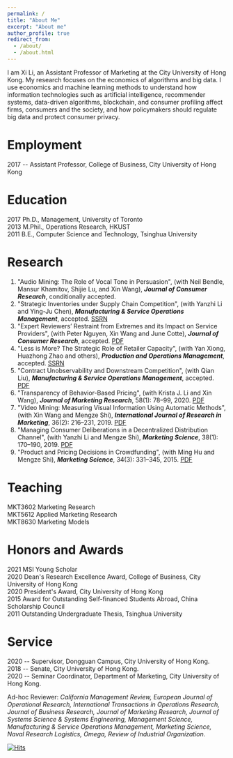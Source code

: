 ```yaml
---
permalink: /
title: "About Me"
excerpt: "About me"
author_profile: true
redirect_from: 
  - /about/
  - /about.html
---
```


I am Xi Li, an Assistant Professor of Marketing at the City University of Hong Kong. My research focuses on the economics of algorithms and big data. I use economics and machine learning methods to understand how information technologies such as artificial intelligence, recommender systems, data-driven algorithms, blockchain, and consumer profiling affect firms, consumers and the society, and how policymakers should regulate big data and protect consumer privacy.

Employment
======
2017 --   Assistant Professor, College of Business, City University of Hong Kong

Education
======
2017    Ph.D., Management, University of Toronto  
2013    M.Phil., Operations Research, HKUST  
2011    B.E., Computer Science and Technology, Tsinghua University

Research
======
1. "Audio Mining: The Role of Vocal Tone in Persuasion", (with Neil Bendle, Mansur Khamitov, Shijie Lu, and Xin Wang), ***Journal of Consumer Research***, conditionally accepted.  
1. "Strategic Inventories under Supply Chain Competition", (with Yanzhi Li and Ying-Ju Chen), ***Manufacturing & Service Operations Management***, accepted. [SSRN](https://papers.ssrn.com/sol3/papers.cfm?abstract_id=3003887)
1. "Expert Reviewers’ Restraint from Extremes and its Impact on Service Providers", (with Peter Nguyen, Xin Wang and June Cotte), ***Journal of Consumer Research***, accepted. [PDF](https://xitheory.github.io/files/JCR.pdf)
1. "Less is More? The Strategic Role of Retailer Capacity", (with Yan Xiong, Huazhong Zhao and others), ***Production and Operations Management***, accepted. [SSRN](https://papers.ssrn.com/sol3/papers.cfm?abstract_id=3520847)
1. "Contract Unobservability and Downstream Competition", (with Qian Liu), ***Manufacturing & Service Operations Management***, accepted. [PDF](https://xitheory.github.io/files/msom.2020.0905.pdf)
1. "Transparency of Behavior-Based Pricing", (with Krista J. Li and Xin Wang), ***Journal of Marketing Research***, 58(1): 78–99, 2020. [PDF](https://xitheory.github.io/files/TransparencyBBP.pdf)
1. "Video Mining: Measuring Visual Information Using Automatic Methods", (with Xin Wang and Mengze Shi), ***International Journal of Research in Marketing***, 36(2): 216–231, 2019. [PDF](https://xitheory.github.io/files/IJRM.pdf)
1. "Managing Consumer Deliberations in a Decentralized Distribution Channel", (with Yanzhi Li and Mengze Shi), ***Marketing Science***, 38(1): 170–190, 2019. [PDF](https://xitheory.github.io/files/mksc.2018.1120.pdf)
1. "Product and Pricing Decisions in Crowdfunding", (with Ming Hu and Mengze Shi), ***Marketing Science***, 34(3): 331–345, 2015. [PDF](https://xitheory.github.io/files/mksc.2014.0900.pdf)


Teaching
======
MKT3602 Marketing Research   
MKT5612 Applied Marketing Research  
MKT8630 Marketing Models

**Honors and Awards**
======
2021    MSI Young Scholar  
2020    Dean's Research Excellence Award, College of Business, City University of Hong Kong  
2020    President's Award, City University of Hong Kong  
2015    Award for Outstanding Self-financed Students Abroad, China Scholarship Council  
2011    Outstanding Undergraduate Thesis, Tsinghua University  

Service
======
2020 --   Supervisor, Dongguan Campus, City University of Hong Kong.  
2018 --   Senate, City University of Hong Kong.  
2020 --   Seminar Coordinator, Department of Marketing, City University of Hong Kong.  

Ad-hoc Reviewer: *California Management Review, European Journal of Operational Research, International Transactions in Operations Research, Journal of Business Research, Journal of Marketing Research, Journal of Systems Science & Systems Engineering, Management Science, Manufacturing & Service Operations Management, Marketing Science, Naval Research Logistics, Omega, Review of Industrial Organization.*

[![Hits](https://hits.seeyoufarm.com/api/count/incr/badge.svg?url=https%3A%2F%2Fxitheory.github.io&count_bg=%2379C83D&title_bg=%23555555&icon=&icon_color=%23E7E7E7&title=Hits&edge_flat=false)](https://hits.seeyoufarm.com)


<script type="text/javascript">document.write(unescape("%3Cspan id='cnzz_stat_icon_1279352062'%3E%3C/span%3E%3Cscript src='https://v1.cnzz.com/z_stat.php%3Fid%3D1279352062%26show%3Dpic' type='text/javascript'%3E%3C/script%3E"));</script>






